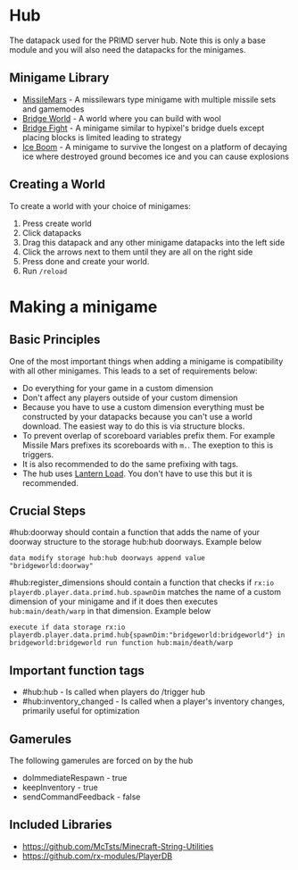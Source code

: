 # Hub
The datapack used for the PRIMD server hub. Note this is only a base module and you will also need the datapacks for the minigames.

## Minigame Library
* [MissileMars](https://github.com/primd-os/MissileMars) - A missilewars type minigame with multiple missile sets and gamemodes
* [Bridge World](https://github.com/primd-os/BridgeWorld) - A world where you can build with wool
* [Bridge Fight](https://github.com/primd-os/bridgefight) - A minigame similar to hypixel's bridge duels except placing blocks is limited leading to strategy
* [Ice Boom](https://github.com/primd-os/iceexplosion) - A minigame to survive the longest on a platform of decaying ice where destroyed ground becomes ice and you can cause explosions

## Creating a World
To create a world with your choice of minigames:
1. Press create world
2. Click datapacks
3. Drag this datapack and any other minigame datapacks into the left side
4. Click the arrows next to them until they are all on the right side 
5. Press done and create your world.
6. Run `/reload`

# Making a minigame
## Basic Principles
One of the most important things when adding a minigame is compatibility with all other minigames. This leads to a set of requirements below:

* Do everything for your game in a custom dimension
* Don't affect any players outside of your custom dimension
* Because you have to use a custom dimension everything must be constructed by your datapacks because you can't use a world download. The easiest way to do this is via structure blocks.
* To prevent overlap of scoreboard variables prefix them. For example Missile Mars prefixes its scoreboards with `m.`. The exeption to this is triggers.
* It is also recommended to do the same prefixing with tags.
* The hub uses [Lantern Load](https://github.com/LanternMC/Load). You don't have to use this but it is recommended.
## Crucial Steps
#hub:doorway should contain a function that adds the name of your doorway structure to the storage hub:hub doorways. Example below
```
data modify storage hub:hub doorways append value "bridgeworld:doorway"
```
#hub:register_dimensions should contain a function that checks if `rx:io playerdb.player.data.primd.hub.spawnDim` matches the name of a custom dimension of your minigame and if it does then executes `hub:main/death/warp` in that dimension. Example below
```
execute if data storage rx:io playerdb.player.data.primd.hub{spawnDim:"bridgeworld:bridgeworld"} in bridgeworld:bridgeworld run function hub:main/death/warp
```
## Important function tags
* #hub:hub - Is called when players do /trigger hub
* #hub:inventory_changed - Is called when a player's inventory changes, primarily useful for optimization
## Gamerules
The following gamerules are forced on by the hub
* doImmediateRespawn - true
* keepInventory - true
* sendCommandFeedback - false
## Included Libraries
* https://github.com/McTsts/Minecraft-String-Utilities
* https://github.com/rx-modules/PlayerDB
